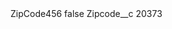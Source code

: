 <?xml version="1.0" encoding="UTF-8"?>
<CustomMetadata xmlns="http://soap.sforce.com/2006/04/metadata" xmlns:xsi="http://www.w3.org/2001/XMLSchema-instance" xmlns:xsd="http://www.w3.org/2001/XMLSchema">
    <label>ZipCode456</label>
    <protected>false</protected>
    <values>
        <field>Zipcode__c</field>
        <value xsi:type="xsd:string">20373</value>
    </values>
</CustomMetadata>
